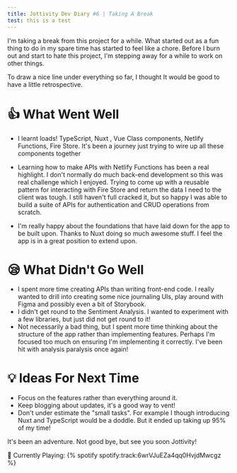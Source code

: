 ```yaml
---
title: Jottivity Dev Diary #6 | Taking A Break
test: this is a test
---
```


I'm taking a break from this project for a while. What started out as a fun thing to do in my spare time has started to feel like a chore. Before I burn out and start to hate this project, I'm stepping away for a while to work on other things.

To draw a nice line under everything so far, I thought It would be good to have a little retrospective.

# 👍 What Went Well
- I learnt loads! TypeScript, Nuxt , Vue Class components, Netlify Functions, Fire Store. It's been a journey just trying to wire up all these components together

- Learning how to make APIs with Netlify Functions has been a real highlight. I don't normally do much back-end development so this was real challenge which I enjoyed. Trying to come up with a reusable pattern for interacting with Fire Store and return the data I need to the client was tough. I still haven't full cracked it, but so happy I was able to build a suite of APIs for authentication and CRUD operations from scratch.

- I'm really happy about the foundations that have laid down for the app to be built upon. Thanks to Nuxt doing so much awesome stuff. I feel the app is in a great position to extend upon.

# 😪 What Didn't Go Well
- I spent more time creating APIs than writing front-end code. I really wanted to drill into creating some nice journaling UIs, play around with Figma and possibly even a bit of Storybook.
- I didn't get round to the Sentiment Analysis. I wanted to experiment with a few libraries, but just did not get round to it!
- Not necessarily a bad thing, but I spent more time thinking about the structure of the app rather than implementing features. Perhaps I'm focused too much on ensuring I'm implementing it correctly. I've been hit with analysis paralysis once again!

# 💡 Ideas For Next Time
- Focus on the features rather than everything around it.
- Keep blogging about updates, it's a good way to vent!
- Don't under estimate the "small tasks". For example I though introducing Nuxt and TypeScript would be a doddle. But it ended up taking up 95% of my time!

It's been an adventure. Not good bye, but see you soon Jottivity!

🎵  Currently Playing:
{% spotify spotify:track:6wrVJuEZa4qq0HvjdMwcgz %}
